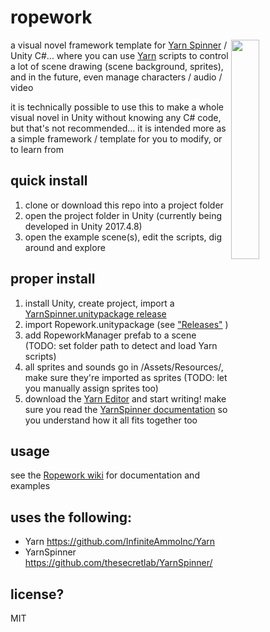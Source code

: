 # ropework
<img width=30% align=right src=https://raw.githubusercontent.com/radiatoryang/ropework/master/ropework_demo1.gif> 

a visual novel framework template for [Yarn Spinner](https://github.com/thesecretlab/YarnSpinner/) / Unity C#... where you can use [Yarn](https://github.com/InfiniteAmmoInc/Yarn) scripts to control a lot of scene drawing (scene background, sprites), and in the future, even manage characters / audio / video

it is technically possible to use this to make a whole visual novel in Unity without knowing any C# code, but that's not recommended... it is intended more as a simple framework / template for you to modify, or to learn from

## quick install
1. clone or download this repo into a project folder
2. open the project folder in Unity (currently being developed in Unity 2017.4.8)
3. open the example scene(s), edit the scripts, dig around and explore

## proper install
1. install Unity, create project, import a [YarnSpinner.unitypackage release](https://github.com/thesecretlab/YarnSpinner/releases)
2. import Ropework.unitypackage (see ["Releases"](https://github.com/radiatoryang/ropework/releases) )
3. add RopeworkManager prefab to a scene (TODO: set folder path to detect and load Yarn scripts)
4. all sprites and sounds go in /Assets/Resources/, make sure they're imported as sprites (TODO: let you manually assign sprites too)
5. download the [Yarn Editor](https://github.com/InfiniteAmmoInc/Yarn) and start writing! make sure you read the [YarnSpinner documentation](https://github.com/thesecretlab/YarnSpinner/blob/master/Documentation/YarnSpinner-Unity/YarnSpinner-with-Unity-StepByStep.md) so you understand how it all fits together too

## usage
see the [Ropework wiki](https://github.com/radiatoryang/ropework/wiki) for documentation and examples

## uses the following:
- Yarn https://github.com/InfiniteAmmoInc/Yarn
- YarnSpinner https://github.com/thesecretlab/YarnSpinner/

## license?
MIT
